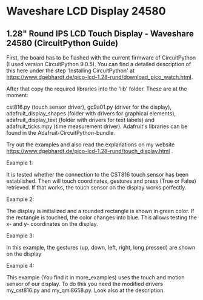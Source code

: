 # Waveshare LCD Display 24580

## 1.28" Round IPS LCD Touch Display - Waveshare 24580 (CircuitPython Guide)

First, the board has to be flashed with the current firmware of CircuitPython (I used version CircuitPython 9.0.5). You can find a detailed description of this here under the step 'Installing CircuitPython' at https://www.dgebhardt.de/pico-lcd-1.28-rund/download_pico_watch.html.

After that copy the required libraries into the 'lib' folder. These are at the moment:

cst816.py (touch sensor driver),
gc9a01.py (driver for the display),
adafruit_display_shapes (folder with drivers for graphical elements),
adafruit_display_text (folder with drivers for text labels) and
adafruit_ticks.mpy (time measurement driver).
Adafruit's libraries can be found in the Adafruit-CircuitPython-bundle.

Try out the examples and also read the explanations on my website
https://www.dgebhardt.de/pico-lcd-1.28-rund/touch_display.html .

Example 1:

It is tested whether the connection to the CST816 touch sensor has been established. Then will
touch coordinates, gestures and press (True or False) retrieved. If that works, the touch sensor on the display
works perfectly.

Example 2:

The display is initialized and a rounded rectangle is shown in green color. If the rectangle
is touched, the color changes into blue. This allows testing the x- and y- coordinates on the display.

Example 3:

In this example, the gestures (up, down, left, right, long pressed) are shown on the display

Example 4:

This example (You find it in more_examples) uses the touch and motion sensor of our display. To do this you need the
modified drivers my_cst816.py and my_qmi8658.py. Look also at the description.
